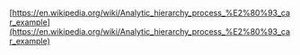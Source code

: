 [https://en.wikipedia.org/wiki/Analytic_hierarchy_process_%E2%80%93_car_example](https://en.wikipedia.org/wiki/Analytic_hierarchy_process_%E2%80%93_car_example)